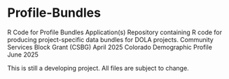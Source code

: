 # Profile-Bundles
R Code for Profile Bundles Application(s)
Repository containing R code for producing project-specific data bundles for DOLA projects.
Community Services Block Grant (CSBG)  April 2025
Colorado Demographic Profile June 2025

This is still a developing project.  All files are subject to change.
